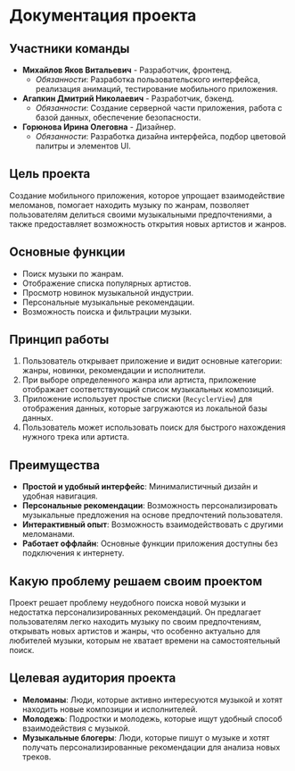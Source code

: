 # Документация проекта

## Участники команды

- **Михайлов Яков Витальевич** - Разработчик, фронтенд. 
  - *Обязанности*: Разработка пользовательского интерфейса, реализация анимаций, тестирование мобильного приложения.
- **Агапкин Дмитрий Николаевич** - Разработчик, бэкенд. 
  - *Обязанности*: Создание серверной части приложения, работа с базой данных, обеспечение безопасности.
- **Горюнова Ирина Олеговна** - Дизайнер. 
  - *Обязанности*: Разработка дизайна интерфейса, подбор цветовой палитры и элементов UI.

## Цель проекта
Создание мобильного приложения, которое упрощает взаимодействие меломанов, помогает находить музыку по жанрам, позволяет пользователям делиться своими музыкальными предпочтениями, а также предоставляет возможность открытия новых артистов и жанров.

## Основные функции
- Поиск музыки по жанрам.
- Отображение списка популярных артистов.
- Просмотр новинок музыкальной индустрии.
- Персональные музыкальные рекомендации.
- Возможность поиска и фильтрации музыки.

## Принцип работы
1. Пользователь открывает приложение и видит основные категории: жанры, новинки, рекомендации и исполнители.
2. При выборе определенного жанра или артиста, приложение отображает соответствующий список музыкальных композиций.
3. Приложение использует простые списки (`RecyclerView`) для отображения данных, которые загружаются из локальной базы данных.
4. Пользователь может использовать поиск для быстрого нахождения нужного трека или артиста.

## Преимущества
- **Простой и удобный интерфейс**: Минималистичный дизайн и удобная навигация.
- **Персональные рекомендации**: Возможность персонализировать музыкальные предложения на основе предпочтений пользователя.
- **Интерактивный опыт**: Возможность взаимодействовать с другими меломанами.
- **Работает оффлайн**: Основные функции приложения доступны без подключения к интернету.

## Какую проблему решаем своим проектом
Проект решает проблему неудобного поиска новой музыки и недостатка персонализированных рекомендаций. Он предлагает пользователям легко находить музыку по своим предпочтениям, открывать новых артистов и жанры, что особенно актуально для любителей музыки, которым не хватает времени на самостоятельный поиск.

## Целевая аудитория проекта
- **Меломаны**: Люди, которые активно интересуются музыкой и хотят находить новые композиции и исполнителей.
- **Молодежь**: Подростки и молодежь, которые ищут удобный способ взаимодействия с музыкой.
- **Музыкальные блогеры**: Люди, которые пишут о музыке и хотят получать персонализированные рекомендации для анализа новых треков.
